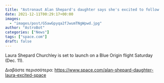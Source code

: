 ```yaml
---
title: "Astronaut Alan Shepard's daughter says she's excited to follow him to space"
date: 2021-12-11T00:29:17+00:00
images:
  - "images/post/G5awGpyqa2fJwumTNgWpwd.jpg"
author: "AstroBot"
categories: ["News"]
tags: ["space.com"]
draft: false
---
```


Laura Shepard Churchley is set to launch on a Blue Origin flight Saturday (Dec. 11). 

Διαβάστε περισσότερα: https://www.space.com/alan-shepard-daughter-laura-excited-space

